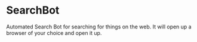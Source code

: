 # SearchBot
Automated Search Bot for searching for things on the web. It will open up a browser of your choice and open it up. 
